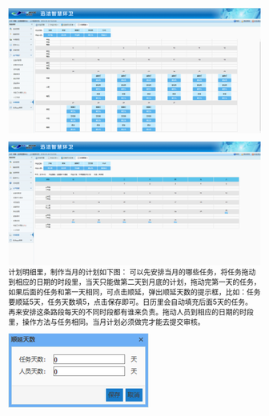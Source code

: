 ![](images/49.png)

![](images/50.png)
计划明细里，制作当月的计划如下图：
可以先安排当月的哪些任务，将任务拖动到相应的日期的时段里，当天只能做第二天到月底的计划，拖动完第一天的任务，如果后面的任务和第一天相同，可点击顺延，弹出顺延天数的提示框，比如：任务要顺延5天，任务天数填5，点击保存即可。日历里会自动填充后面5天的任务。
再来安排这条路段每天的不同时段都有谁来负责。拖动人员到相应的日期的时段里，操作方法与任务相同。当月计划必须做完才能去提交审核。

![](images/51.png)